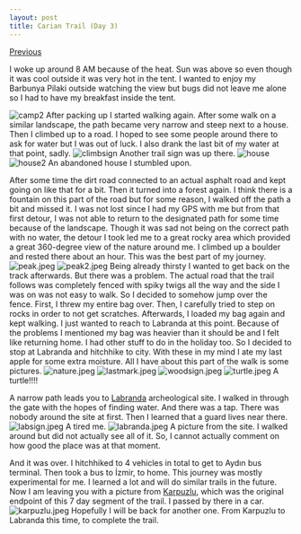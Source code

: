 ```yaml
---
layout: post
title: Carian Trail (Day 3)
---
```

[Previous](/Carian-Trail-(Day-2)/)

I woke up around 8 AM because of the heat. Sun was above so even though it was cool outside it was very hot in the tent. I wanted to enjoy my Barbunya Pilaki outside watching the view but bugs did not leave me alone so I had to have my breakfast inside the tent.
<!--break-->
![camp2](/images/cariantrail/camp2.jpeg "camp2")
After packing up I started walking again. After some walk on a similar landscape, the path became very narrow and steep next to a house. Then I climbed up to a road. I hoped to see some people around there to ask for water but I was out of luck. I also drank the last bit of my water at that point, sadly.
![climbsign](/images/cariantrail/climbsign.jpeg "climbsign")
Another trail sign was up there.
![house](/images/cariantrail/house.jpeg "house")
![house2](/images/cariantrail/house2.jpeg "house2")
An abandoned house I stumbled upon.

After some time the dirt road connected to an actual asphalt road and kept going on like that for a bit. Then it turned into a forest again. I think there is a fountain on this part of the road but for some reason, I walked off the path a bit and missed it. I was not lost since I had my GPS with me but from that first detour, I was not able to return to the designated path for some time because of the landscape.
Though it was sad not being on the correct path with no water, the detour I took led me to a great rocky area which provided a great 360-degree view of the nature around me. I climbed up a boulder and rested there about an hour. This was the best part of my journey.
![peak.jpeg](/images/cariantrail/peak.jpeg "peak.jpeg")
![peak2.jpeg](/images/cariantrail/peak2.jpeg "peak2.jpeg")
Being already thirsty I wanted to get back on the track afterwards. But there was a problem. The actual road that the trail follows was completely fenced with spiky twigs all the way and the side I was on was not easy to walk. So I decided to somehow jump over the fence. First, I threw my entire bag over. Then, I carefully tried to step on rocks in order to not get scratches. Afterwards, I loaded my bag again and kept walking. I just wanted to reach to Labranda at this point. Because of the problems I mentioned my bag was heavier than it should be and I felt like returning home. I had other stuff to do in the holiday too.
So I decided to stop at Labranda and hitchhike to city. With these in my mind I ate my last apple for some extra moisture. All I have about this part of the walk is some pictures.
![nature.jpeg](/images/cariantrail/nature.jpeg "nature.jpeg")
![lastmark.jpeg](/images/cariantrail/lastmark.jpeg "lastmark.jpeg")
![woodsign.jpeg](/images/cariantrail/woodsign.jpeg "woodsign.jpeg")
![turtle.jpeg](/images/cariantrail/turtle.jpeg "turtle.jpeg")
A turtle!!!!





A narrow path leads you to [Labranda](https://en.wikipedia.org/wiki/Labraunda) archeological site. I walked in through the gate with the hopes of finding water. And there was a tap. There was nobody around the site at first. Then I learned that a guard lives near there.
![labsign.jpeg](/images/cariantrail/labsign.jpeg "labsign.jpeg")
A tired me.
![labranda.jpeg](/images/cariantrail/labranda.jpeg "labranda.jpeg")
A picture from the site. I walked around but did not actually see all of it. So, I cannot actually comment on how good the place was at that moment.

And it was over. I hitchhiked to 4 vehicles in total to get to Aydın bus terminal. Then took a bus to İzmir, to home. This journey was mostly experimental for me. I learned a lot and will do similar trails in the future. Now I am leaving you with a picture from [Karpuzlu](https://en.wikipedia.org/wiki/Karpuzlu), which was the original endpoint of this 7 day segment of the trail. I passed by there in a car.
![karpuzlu.jpeg](/images/cariantrail/karpuzlu.jpeg "karpuzlu.jpeg")
Hopefully I will be back for another one. From Karpuzlu to Labranda this time, to complete the trail.



